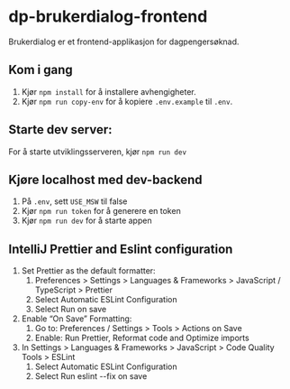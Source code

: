 # dp-brukerdialog-frontend

Brukerdialog er et frontend-applikasjon for dagpengersøknad.

## Kom i gang

1. Kjør `npm install` for å installere avhengigheter.
2. Kjør `npm run copy-env` for å kopiere `.env.example` til `.env`.

## Starte dev server:

For å starte utviklingsserveren, kjør `npm run dev`

## Kjøre localhost med dev-backend

1. På `.env`, sett `USE_MSW` til false
2. Kjør `npm run token` for å generere en token
3. Kjør `npm run dev` for å starte appen

## IntelliJ Prettier and Eslint configuration

1. Set Prettier as the default formatter:
   1. Preferences > Settings > Languages & Frameworks > JavaScript / TypeScript > Prettier
   2. Select Automatic ESLint Configuration
   3. Select Run on save
2. Enable “On Save” Formatting:
   1. Go to: Preferences / Settings > Tools > Actions on Save
   2. Enable: Run Prettier, Reformat code and Optimize imports
3. In Settings > Languages & Frameworks > JavaScript > Code Quality Tools > ESLint
   1. Select Automatic ESLint Configuration
   2. Select Run eslint --fix on save
